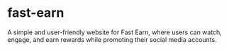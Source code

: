 # fast-earn
A simple and user-friendly website for Fast Earn, where users can watch, engage, and earn rewards while promoting their social media accounts.
